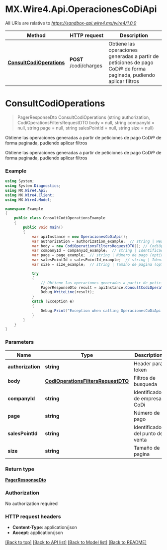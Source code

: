 # MX.Wire4.Api.OperacionesCoDiApi

All URIs are relative to *https://sandbox-api.wire4.mx/wire4/1.0.0*

Method | HTTP request | Description
------------- | ------------- | -------------
[**ConsultCodiOperations**](OperacionesCoDiApi.md#consultcodioperations) | **POST** /codi/charges | Obtiene las operaciones generadas a partir de peticiones de pago CoDi® de forma paginada, pudiendo aplicar filtros

<a name="consultcodioperations"></a>
# **ConsultCodiOperations**
> PagerResponseDto ConsultCodiOperations (string authorization, CodiOperationsFiltersRequestDTO body = null, string companyId = null, string page = null, string salesPointId = null, string size = null)

Obtiene las operaciones generadas a partir de peticiones de pago CoDi® de forma paginada, pudiendo aplicar filtros

Obtiene las operaciones generadas a partir de peticiones de pago CoDi® de forma paginada, pudiendo aplicar filtros

### Example
```csharp
using System;
using System.Diagnostics;
using MX.Wire4.Api;
using MX.Wire4.Client;
using MX.Wire4.Model;

namespace Example
{
    public class ConsultCodiOperationsExample
    {
        public void main()
        {
            var apiInstance = new OperacionesCoDiApi();
            var authorization = authorization_example;  // string | Header para token
            var body = new CodiOperationsFiltersRequestDTO(); // CodiOperationsFiltersRequestDTO | Filtros de busqueda (optional) 
            var companyId = companyId_example;  // string | Identificador de empresa CoDi (optional) 
            var page = page_example;  // string | Número de pago (optional) 
            var salesPointId = salesPointId_example;  // string | Identificador del punto de venta (optional) 
            var size = size_example;  // string | Tamaño de pagina (optional) 

            try
            {
                // Obtiene las operaciones generadas a partir de peticiones de pago CoDi® de forma paginada, pudiendo aplicar filtros
                PagerResponseDto result = apiInstance.ConsultCodiOperations(authorization, body, companyId, page, salesPointId, size);
                Debug.WriteLine(result);
            }
            catch (Exception e)
            {
                Debug.Print("Exception when calling OperacionesCoDiApi.ConsultCodiOperations: " + e.Message );
            }
        }
    }
}
```

### Parameters

Name | Type | Description  | Notes
------------- | ------------- | ------------- | -------------
 **authorization** | **string**| Header para token | 
 **body** | [**CodiOperationsFiltersRequestDTO**](CodiOperationsFiltersRequestDTO.md)| Filtros de busqueda | [optional] 
 **companyId** | **string**| Identificador de empresa CoDi | [optional] 
 **page** | **string**| Número de pago | [optional] 
 **salesPointId** | **string**| Identificador del punto de venta | [optional] 
 **size** | **string**| Tamaño de pagina | [optional] 

### Return type

[**PagerResponseDto**](PagerResponseDto.md)

### Authorization

No authorization required

### HTTP request headers

 - **Content-Type**: application/json
 - **Accept**: application/json

[[Back to top]](#) [[Back to API list]](../README.md#documentation-for-api-endpoints) [[Back to Model list]](../README.md#documentation-for-models) [[Back to README]](../README.md)
